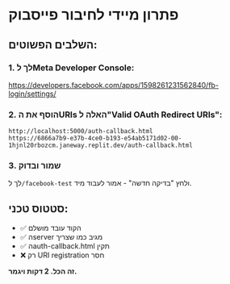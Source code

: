 # פתרון מיידי לחיבור פייסבוק

## השלבים הפשוטים:

### 1. לך לMeta Developer Console:
https://developers.facebook.com/apps/1598261231562840/fb-login/settings/

### 2. הוסף את הURIs האלה ל"Valid OAuth Redirect URIs":
```
http://localhost:5000/auth-callback.html
https://6866a7b9-e37b-4ce0-b193-e54ab5171d02-00-1hjnl20rbozcm.janeway.replit.dev/auth-callback.html
```

### 3. שמור ובדוק
לך ל`/facebook-test` ולחץ "בדיקה חדשה" - אמור לעבוד מיד.

## סטטוס טכני:
- ✅ הקוד עובד מושלם
- ✅ הserver מגיב כמו שצריך  
- ✅ הauth-callback.html תקין
- ❌ רק URI registration חסר

**זה הכל. 2 דקות ויגמר.**